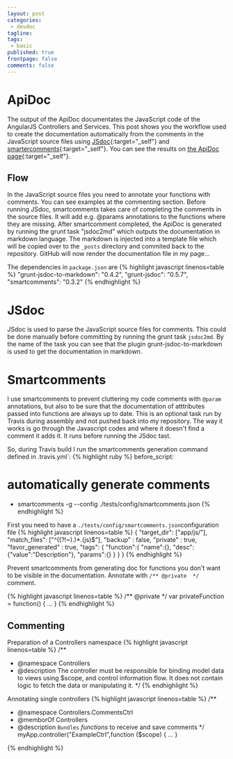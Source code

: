 ```yaml
---
layout: post
categories:
 - devdoc
tagline:
tags:
 - basic
published: true
frontpage: false
comments: false
---
```

# ApiDoc

The output of the ApiDoc documentates the JavaScript code of the AngularJS Controllers and Services. This post shows you the workflow used to create the documentation automatically from the comments in the JavaScript source files using [JSdoc](http://usejsdoc.org/){:target="_self"} and [smartercomments](http://smartcomments.github.io/){:target="_self"}. You can see the results on [the ApiDoc page](https://maltretieren.github.io/apidoc/2014/11/01/ApiDoc/){:target="_self"}.

## Flow
In the JavaScript source files you need to annotate your functions with comments. You can see examples at the commenting section. Before running JSdoc, smartcomments takes care of completing the comments in the source files. It will add e.g. @params annotations to the functions where they are missing. After smartcomment completed, the ApiDoc is generated by running the grunt task "jsdoc2md" which outputs the documentation in markdown language. The  markdown is injected into a template file which will be copied over to the `_posts` directory and commited back to the repository. GitHub will now render the documentation file in my page... 

The dependencies in `package.json` are
{% highlight javascript linenos=table %}
	"grunt-jsdoc-to-markdown": "0.4.2",
	"grunt-jsdoc": "0.5.7",
    "smartcomments": "0.3.2"
{% endhighlight %}

# JSdoc
JSdoc is used to parse the JavaScript source files for comments. This could be done manually before committing by running the grunt task `jsdoc2md`. By the name of the task you can see that the plugin grunt-jsdoc-to-markdown is used to get the documentation in markdown.

# Smartcomments
I use smartcomments to prevent cluttering my code comments with `@param` annotations, but also to be sure that the documentation of atttributes passed into functions are always up to date. This is an optional task run by Travis during assembly and not pushed back into my repository. The way it works is go through the Javascript codes and where it doesn't find a comment it adds it. It runs before running the JSdoc tast.

So, during Travis build I run the smartcomments generation command defined in .travis.yml`:
{% highlight ruby %}
before_script:
  # automatically generate comments
  - smartcomments -g --config ./tests/config/smartcomments.json
{% endhighlight %}

First you need to have a `./tests/config/smartcomments.json`configuration file
{% highlight javascript linenos=table %}
{
    "target_dir": ["app/js/"],
    "match_files": ["^((?!~).)*.(js)$"],
    "backup" : false,
    "private" : true,
    "favor_generated" : true,
    "tags": {
        "function":{
            "name":{},
            "desc":{"value":"Description"},
            "params":{}
        }
    }
}
{% endhighlight %}

Prevent smartcomments from generating doc for functions you don't want to be visible in the documentation. Annotate with `/** @private  */` comment.

{% highlight javascript linenos=table %}
/** @private  */
var privateFunction = function() {
...
}
{% endhighlight %}

## Commenting
Preparation of a Controllers namespace
{% highlight javascript linenos=table %}
/**
 * @namespace Controllers
 * @description  The controller must be responsible for binding model data to views using $scope, and control information flow. It does not contain logic to fetch the data or manipulating it.
 */
{% endhighlight %}

Annotating single controllers
{% highlight javascript linenos=table %}
/**
 * @namespace Controllers.CommentsCtrl
 * @memborOf Controllers
 * @description `Bundles` *functions* to receive and save comments
 */
 myApp.controller("ExampleCtrl",function ($scope) {
 ...
 }
 
{% endhighlight %}

